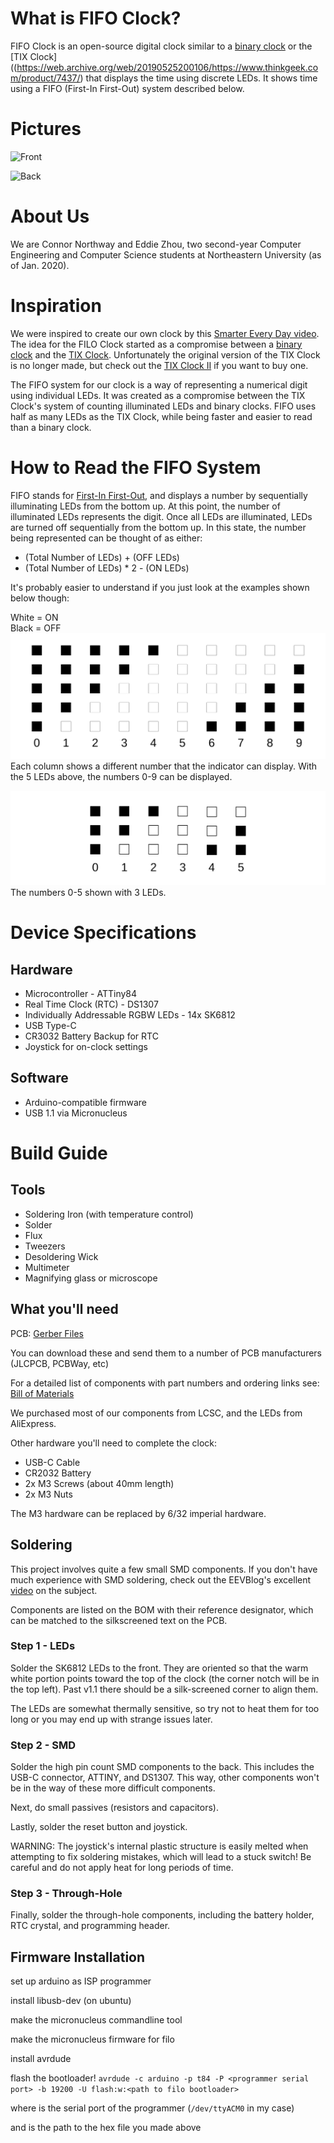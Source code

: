 # What is FIFO Clock?
FIFO Clock is an open-source digital clock similar to a
[binary clock](https://en.wikipedia.org/wiki/Binary_clock)
or the
[TIX Clock]((https://web.archive.org/web/20190525200106/https://www.thinkgeek.com/product/7437/)
that displays the time using discrete LEDs. It shows time using a FIFO
(First-In First-Out) system described below.

# Pictures

![Front](./Front.png)

![Back](./Back.png)

# About Us
We are Connor Northway and Eddie Zhou, two second-year Computer
Engineering and Computer Science students at Northeastern University (as of
Jan. 2020).

# Inspiration
We were inspired to create our own clock by this [Smarter Every Day video](https://youtu.be/VvVigAr4hZc?t=661).
The idea for the FILO Clock started as a compromise between a [binary clock](https://en.wikipedia.org/wiki/Binary_clock)
and the [TIX Clock](https://web.archive.org/web/20190525200106/https://www.thinkgeek.com/product/7437/).
Unfortunately the original version of the TIX Clock is no longer made, but check out the [TIX Clock II](https://www.tixclock.shop/) if you want to buy one.

The FIFO system for our clock is a way of representing a numerical digit using
individual LEDs. It was created as a compromise between the TIX Clock's system
of counting illuminated LEDs and binary clocks. FIFO uses half as many LEDs
as the TIX Clock, while being faster and easier to read than a binary clock.

# How to Read the FIFO System
FIFO stands for [First-In First-Out](https://en.wikipedia.org/wiki/FIFO_(computing_and_electronics)),
and displays a number by sequentially illuminating LEDs from the bottom up.
At this point, the number of illuminated LEDs represents the digit.
Once all LEDs are illuminated, LEDs are turned off sequentially from the bottom
up. In this state, the number being represented can be thought of as either:
- (Total Number of LEDs) + (OFF LEDs)
- (Total Number of LEDs) * 2 - (ON LEDs)

It's probably easier to understand if you just look at the examples shown below though:

White = ON  
Black = OFF
![FIFO 0-9](./FIFO_0-9.png)
Each column shows a different number that the indicator can display.
With the 5 LEDs above, the numbers 0-9 can be displayed.

![FIFO 0-5](./FIFO_0-5.png)
The numbers 0-5 shown with 3 LEDs.

# Device Specifications
## Hardware

* Microcontroller - ATTiny84
* Real Time Clock (RTC) - DS1307
* Individually Addressable RGBW LEDs - 14x SK6812
* USB Type-C
* CR3032 Battery Backup for RTC
* Joystick for on-clock settings

## Software

* Arduino-compatible firmware
* USB 1.1 via Micronucleus

# Build Guide
## Tools

* Soldering Iron (with temperature control)
* Solder
* Flux
* Tweezers
* Desoldering Wick
* Multimeter
* Magnifying glass or microscope

## What you'll need

PCB:
[Gerber Files](https://github.com/filoclock/hardware/tree/master/gerbers)

You can download these and send them to a number of PCB manufacturers 
(JLCPCB, PCBWay, etc)

For a detailed list of components with part numbers and ordering links see:
[Bill of Materials](https://docs.google.com/spreadsheets/d/1V83YUcRUipDrwoqBEJTFpV8GhJwbHhm9ufcjOwlMkEM/edit?usp=sharing)

We purchased most of our components from LCSC, and the LEDs from AliExpress.

Other hardware you'll need to complete the clock:

* USB-C Cable
* CR2032 Battery
* 2x M3 Screws (about 40mm length)
* 2x M3 Nuts

The M3 hardware can be replaced by 6/32 imperial hardware.

## Soldering

This project involves quite a few small SMD components. If you don't have
much experience with SMD soldering, check out the EEVBlog's excellent
[video](https://www.youtube.com/watch?v=b9FC9fAlfQE) on the subject.

Components are listed on the BOM with their reference designator, which
can be matched to the silkscreened text on the PCB.

### Step 1 - LEDs

Solder the SK6812 LEDs to the front. They are oriented so that the warm white
portion points toward the top of the clock (the corner notch will be in the
top left). Past v1.1 there should be a silk-screened corner to align them.

The LEDs are somewhat thermally sensitive, so try not to heat them for too long
or you may end up with strange issues later.

### Step 2 - SMD

Solder the high pin count SMD components to the back. This includes the
USB-C connector, ATTINY, and DS1307. This way, other components won't be in
the way of these more difficult components.

Next, do small passives (resistors and capacitors).

Lastly, solder the reset button and joystick.

WARNING: The joystick's  internal plastic structure is easily melted when
attempting to fix soldering mistakes, which will lead to a stuck switch!
Be careful and do not apply heat for long periods of time.


### Step 3 - Through-Hole

Finally, solder the through-hole components, including the battery holder,
RTC crystal, and programming header.


## Firmware Installation

set up arduino as ISP programmer

install libusb-dev (on ubuntu)

make the micronucleus commandline tool

make the micronucleus firmware for filo

install avrdude

flash the bootloader!
`avrdude -c arduino -p t84 -P <programmer serial port> -b 19200 -U flash:w:<path to filo bootloader>`

where <programmer serial port> is the serial port of the programmer (`/dev/ttyACM0` in my case)

and <path to filo bootloader> is the path to the hex file you made above
